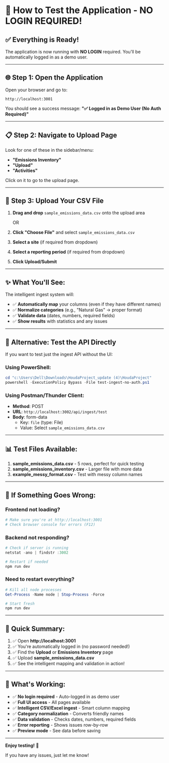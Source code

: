 # 🚀 How to Test the Application - NO LOGIN REQUIRED!

## ✅ Everything is Ready!

The application is now running with **NO LOGIN** required. You'll be automatically logged in as a demo user.

---

## 🌐 **Step 1: Open the Application**

Open your browser and go to:
```
http://localhost:3001
```

You should see a success message: **"✅ Logged in as Demo User (No Auth Required)"**

---

## 📋 **Step 2: Navigate to Upload Page**

Look for one of these in the sidebar/menu:
- **"Emissions Inventory"**
- **"Upload"**
- **"Activities"**

Click on it to go to the upload page.

---

## 📁 **Step 3: Upload Your CSV File**

1. **Drag and drop** `sample_emissions_data.csv` onto the upload area
   
   OR
   
2. **Click "Choose File"** and select `sample_emissions_data.csv`

3. **Select a site** (if required from dropdown)

4. **Select a reporting period** (if required from dropdown)

5. **Click Upload/Submit**

---

## ✨ **What You'll See:**

The intelligent ingest system will:
- ✅ **Automatically map** your columns (even if they have different names)
- ✅ **Normalize categories** (e.g., "Natural Gas" → proper format)
- ✅ **Validate data** (dates, numbers, required fields)
- ✅ **Show results** with statistics and any issues

---

## 🧪 **Alternative: Test the API Directly**

If you want to test just the ingest API without the UI:

### **Using PowerShell:**
```powershell
cd "c:\Users\Dell\Downloads\HoudaProject_update (4)\HoudaProject"
powershell -ExecutionPolicy Bypass -File test-ingest-no-auth.ps1
```

### **Using Postman/Thunder Client:**
- **Method**: POST
- **URL**: `http://localhost:3002/api/ingest/test`
- **Body**: form-data
  - Key: `file` (type: File)
  - Value: Select `sample_emissions_data.csv`

---

## 📊 **Test Files Available:**

1. **sample_emissions_data.csv** - 5 rows, perfect for quick testing
2. **sample_emissions_inventory.csv** - Larger file with more data
3. **example_messy_format.csv** - Test with messy column names

---

## 🔧 **If Something Goes Wrong:**

### **Frontend not loading?**
```powershell
# Make sure you're at http://localhost:3001
# Check browser console for errors (F12)
```

### **Backend not responding?**
```powershell
# Check if server is running
netstat -ano | findstr :3002

# Restart if needed
npm run dev
```

### **Need to restart everything?**
```powershell
# Kill all node processes
Get-Process -Name node | Stop-Process -Force

# Start fresh
npm run dev
```

---

## 🎯 **Quick Summary:**

1. ✅ Open **http://localhost:3001**
2. ✅ You're automatically logged in (no password needed!)
3. ✅ Find the **Upload** or **Emissions Inventory** page
4. ✅ Upload **sample_emissions_data.csv**
5. ✅ See the intelligent mapping and validation in action!

---

## 📝 **What's Working:**

- ✅ **No login required** - Auto-logged in as demo user
- ✅ **Full UI access** - All pages available
- ✅ **Intelligent CSV/Excel ingest** - Smart column mapping
- ✅ **Category normalization** - Converts friendly names
- ✅ **Data validation** - Checks dates, numbers, required fields
- ✅ **Error reporting** - Shows issues row-by-row
- ✅ **Preview mode** - See data before saving

---

**Enjoy testing!** 🎉

If you have any issues, just let me know!
